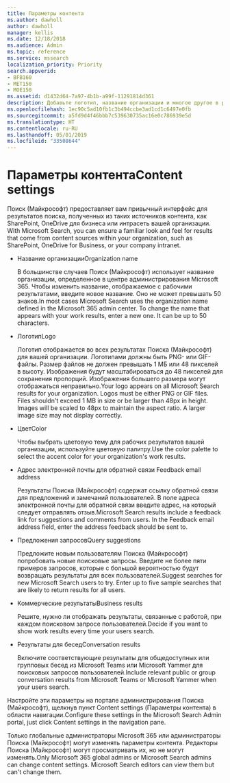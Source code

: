 ```yaml
---
title: Параметры контента
ms.author: dawholl
author: dawholl
manager: kellis
ms.date: 12/18/2018
ms.audience: Admin
ms.topic: reference
ms.service: mssearch
localization_priority: Priority
search.appverid:
- BFB160
- MET150
- MOE150
ms.assetid: d1432d64-7a97-4b1b-a99f-11291814d361
description: Добавьте логотип, название организации и многое другое в результаты Поиска (Майкрософт), связанные с работой
ms.openlocfilehash: 1ec90c5ad10fb1c3b494ccbe3ad1cd1c6497e0fb
ms.sourcegitcommit: a5fd9d4f46bbb7c539630735ac16e0c786939e5d
ms.translationtype: HT
ms.contentlocale: ru-RU
ms.lasthandoff: 05/01/2019
ms.locfileid: "33508644"
---
```

# <a name="content-settings"></a><span data-ttu-id="0f8ac-103">Параметры контента</span><span class="sxs-lookup"><span data-stu-id="0f8ac-103">Content settings</span></span>

<span data-ttu-id="0f8ac-104">Поиск (Майкрософт) предоставляет вам привычный интерфейс для результатов поиска, полученных из таких источников контента, как SharePoint, OneDrive для бизнеса или интрасеть вашей организации. </span><span class="sxs-lookup"><span data-stu-id="0f8ac-104">With Microsoft Search, you can ensure a familiar look and feel for results that come from content sources within your organization, such as SharePoint, OneDrive for Business, or your company intranet.</span></span> 
  
- <span data-ttu-id="0f8ac-105">Название организации</span><span class="sxs-lookup"><span data-stu-id="0f8ac-105">Organization name</span></span>
    
    <span data-ttu-id="0f8ac-p101">В большинстве случаев Поиск (Майкрософт) использует название организации, определенное в центре администрирования Microsoft 365. Чтобы изменить название, отображаемое с рабочими результатами, введите новое название. Оно не может превышать 50 знаков.</span><span class="sxs-lookup"><span data-stu-id="0f8ac-p101">In most cases Microsoft Search uses the organization name defined in the Microsoft 365 admin center. To change the name that appears with your work results, enter a new one. It can be up to 50 characters.</span></span>
    
- <span data-ttu-id="0f8ac-109">Логотип</span><span class="sxs-lookup"><span data-stu-id="0f8ac-109">Logo</span></span>
    
    <span data-ttu-id="0f8ac-p102">Логотип отображается во всех результатах Поиска (Майкрософт) для вашей организации. Логотипами должны быть PNG- или GIF-файлы. Размер файлов не должен превышать 1 МБ или 48 пикселей в высоту. Изображения будут масштабироваться до 48 пикселей для сохранения пропорций. Изображения большего размера могут отображаться неправильно.</span><span class="sxs-lookup"><span data-stu-id="0f8ac-p102">Your logo appears on all Microsoft Search results for your organization. Logos must be either PNG or GIF files. Files shouldn't exceed 1 MB in size or be larger than 48px in height. Images will be scaled to 48px to maintain the aspect ratio. A larger image size may not display correctly.</span></span>
    
- <span data-ttu-id="0f8ac-115">Цвет</span><span class="sxs-lookup"><span data-stu-id="0f8ac-115">Color</span></span>
    
    <span data-ttu-id="0f8ac-116">Чтобы выбрать цветовую тему для рабочих результатов вашей организации, используйте цветовую палитру.</span><span class="sxs-lookup"><span data-stu-id="0f8ac-116">Use the color palette to select the accent color for your organization's work results.</span></span>
    
- <span data-ttu-id="0f8ac-117">Адрес электронной почты для обратной связи </span><span class="sxs-lookup"><span data-stu-id="0f8ac-117">Feedback email address</span></span>
    
    <span data-ttu-id="0f8ac-p103">Результаты Поиска (Майкрософт) содержат ссылку обратной связи для предложений и замечаний пользователей. В поле адреса электронной почты для обратной связи введите адрес, на который следует отправлять отзыв.</span><span class="sxs-lookup"><span data-stu-id="0f8ac-p103">Microsoft Search results include a feedback link for suggestions and comments from users. In the Feedback email address field, enter the address feedback should be sent to.</span></span>
    
- <span data-ttu-id="0f8ac-120">Предложения запросов</span><span class="sxs-lookup"><span data-stu-id="0f8ac-120">Query suggestions</span></span>
    
    <span data-ttu-id="0f8ac-p104">Предложите новым пользователям Поиска (Майкрософт) попробовать новые поисковые запросы. Введите не более пяти примеров запросов, которые с большой вероятностью будут возвращать результаты для всех пользователей.</span><span class="sxs-lookup"><span data-stu-id="0f8ac-p104">Suggest searches for new Microsoft Search users to try. Enter up to five sample searches that are likely to return results for all users.</span></span>
    
- <span data-ttu-id="0f8ac-123">Коммерческие результаты</span><span class="sxs-lookup"><span data-stu-id="0f8ac-123">Business results</span></span>
    
    <span data-ttu-id="0f8ac-124">Решите, нужно ли отображать результаты, связанные с работой, при каждом поисковом запросе пользователей.</span><span class="sxs-lookup"><span data-stu-id="0f8ac-124">Decide if you want to show work results every time your users search.</span></span>
    
- <span data-ttu-id="0f8ac-125">Результаты для бесед</span><span class="sxs-lookup"><span data-stu-id="0f8ac-125">Conversation results</span></span>
    
    <span data-ttu-id="0f8ac-126">Включите соответствующие результаты для общедоступных или групповых бесед из Microsoft Teams или Microsoft Yammer для поисковых запросов пользователей.</span><span class="sxs-lookup"><span data-stu-id="0f8ac-126">Include relevant public or group conversation results from Microsoft Teams or Microsoft Yammer when your users search.</span></span>
    
<span data-ttu-id="0f8ac-127">Настройте эти параметры на портале администрирования Поиска (Майкрософт), щелкнув пункт Content settings (Параметры контента) в области навигации.</span><span class="sxs-lookup"><span data-stu-id="0f8ac-127">Configure these settings in the Microsoft Search Admin portal, just click Content settings in the navigation pane.</span></span>
  
<span data-ttu-id="0f8ac-p105">Только глобальные администраторы Microsoft 365 или администраторы Поиска (Майкрософт) могут изменять параметры контента. Редакторы Поиска (Майкрософт) могут просматривать их, но не могут изменять.</span><span class="sxs-lookup"><span data-stu-id="0f8ac-p105">Only Microsoft 365 global admins or Microsoft Search admins can change content settings. Microsoft Search editors can view them but can't change them.</span></span>



